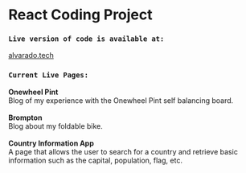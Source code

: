 # React Coding Project

### `Live version of code is available at:`

[alvarado.tech](https://alvarado.tech/)

### `Current Live Pages:`

**Onewheel Pint** </br>
Blog of my experience with the Onewheel Pint self balancing board.
</br>
</br>
**Brompton** </br>
Blog about my foldable bike.
</br>
</br>
**Country Information App** </br>
A page that allows the user to search for a country and retrieve basic information such as the capital, population, flag, etc.
